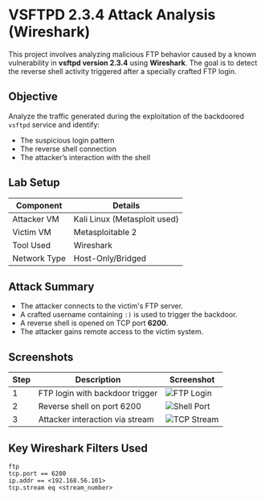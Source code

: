 # VSFTPD 2.3.4 Attack Analysis (Wireshark)

This project involves analyzing malicious FTP behavior caused by a known vulnerability in **vsftpd version 2.3.4** using **Wireshark**. The goal is to detect the reverse shell activity triggered after a specially crafted FTP login.

## Objective

Analyze the traffic generated during the exploitation of the backdoored `vsftpd` service and identify:
- The suspicious login pattern
- The reverse shell connection
- The attacker’s interaction with the shell

## Lab Setup

| Component     | Details                          |
|---------------|----------------------------------|
| Attacker VM   | Kali Linux (Metasploit used)     |
| Victim VM     | Metasploitable 2                 |
| Tool Used     | Wireshark                        |
| Network Type  | Host-Only/Bridged                |

## Attack Summary

- The attacker connects to the victim's FTP server.
- A crafted username containing `:)` is used to trigger the backdoor.
- A reverse shell is opened on TCP port **6200**.
- The attacker gains remote access to the victim system.

## Screenshots

| Step | Description                     | Screenshot                                    |
|------|---------------------------------|-----------------------------------------------|
| 1    | FTP login with backdoor trigger | ![FTP Login](screenshots/ftp-login.png)       |
| 2    | Reverse shell on port 6200      | ![Shell Port](screenshots/tcp-6200-shell.png) |
| 3    | Attacker interaction via stream | ![TCP Stream](screenshots/stream-output.png)  |

## Key Wireshark Filters Used

```wireshark
ftp
tcp.port == 6200
ip.addr == <192.168.56.101>
tcp.stream eq <stream_number>
